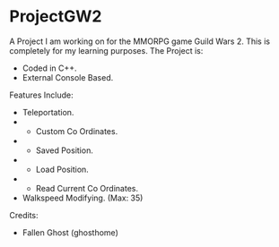 # ProjectGW2
A Project I am working on for the MMORPG game Guild Wars 2. This is completely for my learning purposes. The Project is:
- Coded in C++.
- External Console Based.

Features Include:
- Teleportation.
- - Custom Co Ordinates.
- - Saved Position.
- - Load Position.
- - Read Current Co Ordinates.
- Walkspeed Modifying. (Max: 35)

Credits:
- Fallen Ghost (ghosthome)
